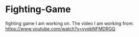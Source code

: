 # Fighting-Game
fighting game I am working on.
The video I am working from: https://www.youtube.com/watch?v=vyqbNFMDRGQ
